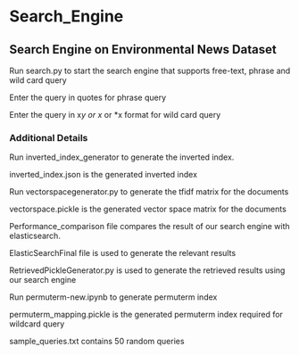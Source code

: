 # Search_Engine
## Search Engine on Environmental News Dataset
Run search.py to start the search engine that supports free-text, phrase and wild card query

Enter the query in quotes for phrase query

Enter the query in x*y or x* or *x format for wild card query



### Additional Details
Run inverted_index_generator to generate the inverted index. 

inverted_index.json is the generated inverted index

Run vectorspacegenerator.py to generate the tfidf matrix for the documents

vectorspace.pickle is the generated vector space matrix for the documents

Performance_comparison file compares the result of our search engine with elasticsearch.

ElasticSearchFinal file is used to generate the relevant results

RetrievedPickleGenerator.py is used to generate the retrieved results using our search engine

Run permuterm-new.ipynb to generate permuterm index

permuterm_mapping.pickle is the generated permuterm index required for wildcard query

sample_queries.txt  contains 50 random queries

